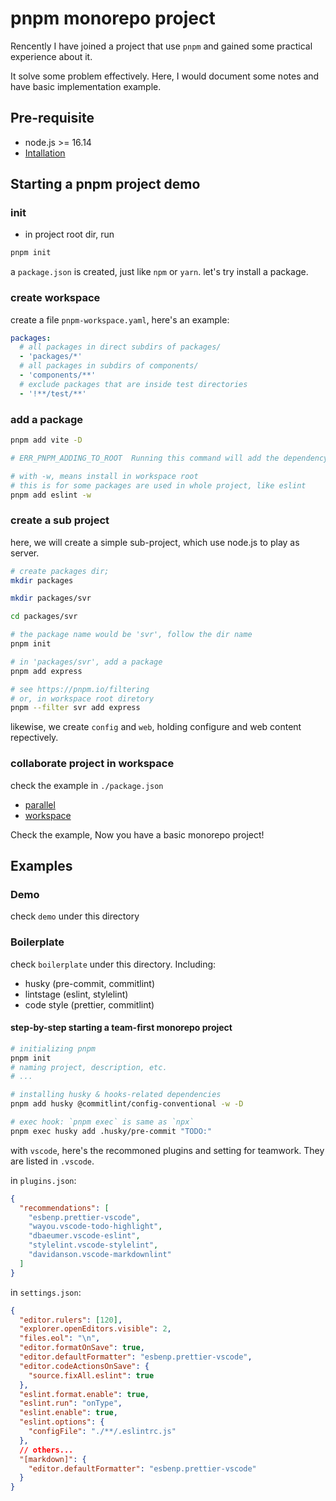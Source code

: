 # pnpm monorepo project

Rencently I have joined a project that use `pnpm` and gained some practical experience about it.

It solve some problem effectively. Here, I would document some notes and have basic implementation example.

## Pre-requisite

- node.js >= 16.14
- [Intallation](https://pnpm.io/installation)

## Starting a pnpm project demo

### init

- in project root dir, run

```sh
pnpm init
```

a `package.json` is created, just like `npm` or `yarn`. let's try install a package.

### create workspace

create a file `pnpm-workspace.yaml`, here's an example:

```yaml
packages:
  # all packages in direct subdirs of packages/
  - 'packages/*'
  # all packages in subdirs of components/
  - 'components/**'
  # exclude packages that are inside test directories
  - '!**/test/**'

```

### add a package

```sh
pnpm add vite -D

# ERR_PNPM_ADDING_TO_ROOT  Running this command will add the dependency to the workspace root, which might not be what you want - if you really meant it, make it explicit by running this command again with the -w flag (or --workspace-root). If you don't want to see this warning anymore, you may set the ignore-workspace-root-check setting to true.
```

```sh
# with -w, means install in workspace root
# this is for some packages are used in whole project, like eslint
pnpm add eslint -w
```

### create a sub project

here, we will create a simple sub-project, which use node.js to play as server.

```sh
# create packages dir;
mkdir packages

mkdir packages/svr

cd packages/svr

# the package name would be 'svr', follow the dir name
pnpm init

# in 'packages/svr', add a package
pnpm add express

# see https://pnpm.io/filtering
# or, in workspace root diretory
pnpm --filter svr add express
```

likewise, we create `config` and `web`, holding configure and web content repectively.

### collaborate project in workspace

check the example in `./package.json`

- [parallel](https://pnpm.io/cli/run#--parallel)
- [workspace](https://pnpm.io/workspaces)

Check the example, Now you have a basic monorepo project!

## Examples

### Demo

check `demo` under this directory

### Boilerplate

check `boilerplate` under this directory. Including:

- husky (pre-commit, commitlint)
- lintstage (eslint, stylelint)
- code style (prettier, commitlint)

#### step-by-step starting a team-first monorepo project

```sh
# initializing pnpm
pnpm init
# naming project, description, etc.
# ...

# installing husky & hooks-related dependencies
pnpm add husky @commitlint/config-conventional -w -D

# exec hook: `pnpm exec` is same as `npx`
pnpm exec husky add .husky/pre-commit "TODO:"
```

with `vscode`, here's the recommoned plugins and setting for teamwork. They are listed in `.vscode`.

in `plugins.json`:

```json
{
  "recommendations": [
    "esbenp.prettier-vscode",
    "wayou.vscode-todo-highlight",
    "dbaeumer.vscode-eslint",
    "stylelint.vscode-stylelint",
    "davidanson.vscode-markdownlint"
  ]
}
```

in `settings.json`:

```json
{
  "editor.rulers": [120],
  "explorer.openEditors.visible": 2,
  "files.eol": "\n",
  "editor.formatOnSave": true,
  "editor.defaultFormatter": "esbenp.prettier-vscode",
  "editor.codeActionsOnSave": {
    "source.fixAll.eslint": true
  },
  "eslint.format.enable": true,
  "eslint.run": "onType",
  "eslint.enable": true,
  "eslint.options": {
    "configFile": "./**/.eslintrc.js"
  },
  // others...
  "[markdown]": {
    "editor.defaultFormatter": "esbenp.prettier-vscode"
  }
}

```
